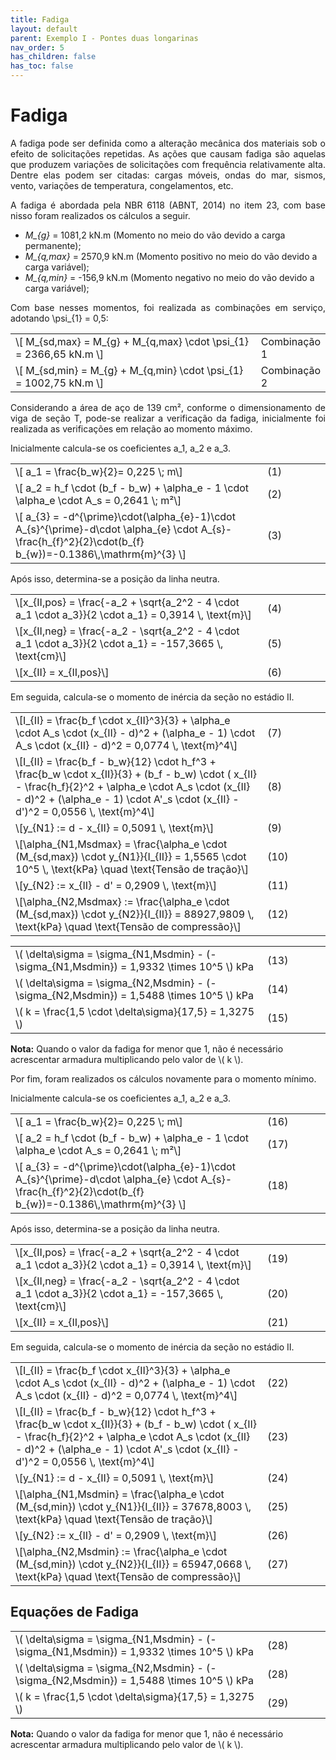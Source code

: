 ```yaml
---
title: Fadiga
layout: default
parent: Exemplo I - Pontes duas longarinas
nav_order: 5
has_children: false
has_toc: false
---
```


<!--Don't delete this script-->
<script src = "https://polyfill.io/v3/polyfill.min.js?features=es6"></script>
<script id = "MathJax-script" async src="https://cdn.jsdelivr.net/npm/mathjax@3/es5/tex-mml-chtml.js"></script>
<!--Don't delete this script-->

<h1>Fadiga</h1>

<p align = "justify">
A fadiga pode ser definida como a alteração mecânica dos materiais sob o efeito de solicitações repetidas. As ações que causam fadiga são aquelas que produzem variações de solicitações com frequência relativamente alta. Dentre elas podem ser citadas: cargas móveis, ondas do mar, sismos, vento, variações de temperatura, congelamentos, etc. 
</p>

<p align = "justify">
A fadiga é abordada pela NBR 6118 (ABNT, 2014) no item 23, com base nisso foram realizados os cálculos a seguir.
</p>

<ul>
  <li><i>M_{g}</sub></i> = 1081,2 kN.m (Momento no meio do vão devido a carga permanente);</li>
  <li><i>M_{q,max}</sub></i> = 2570,9 kN.m (Momento positivo no meio do vão devido a carga variável);</li>
  <li><i>M_{q,min}</sub></i> = -156,9 kN.m (Momento negativo no meio do vão devido a carga variável);</li>
</ul>

<p align = "justify">
Com base nesses momentos, foi realizada as combinações em serviço, adotando \psi_{1} = 0,5:
</p>

<table style = "width:100%">
    <tr>
        <td style="width: 80%;">\[ M_{sd,max} = M_{g} + M_{q,max} \cdot \psi_{1} = 2366,65 kN.m \]</td>
        <td style="width: 20%;">Combinação 1</td>  
    </tr>
    <tr>
        <td style="width: 80%;">\[ M_{sd,min} = M_{g} + M_{q,min} \cdot \psi_{1} = 1002,75 kN.m \]</td>
        <td style="width: 20%;">Combinação 2</td>        
    </tr>
</table>

<p align = "justify">
Considerando a área de aço de 139 cm², conforme o dimensionamento de viga de seção T, pode-se realizar a verificação da fadiga, inicialmente foi realizada as verificações em relação ao momento máximo.
</p>

<p align = "justify">
Inicialmente calcula-se os coeficientes a_1, a_2 e a_3.
</p>

<table style = "width:100%">
    <tr>
        <td style="width: 80%;">\[ a_1 =  \frac{b_w}{2}= 0,225 \; m\]</td>
        <td style="width: 20%;">(1)</font></td>
    </tr>
    <tr>
        <td style="width: 80%;">\[ a_2 = h_f \cdot (b_f - b_w) + \alpha_e - 1 \cdot \alpha_e \cdot A_s = 0,2641 \; m²\]</td> 
        <td style="width: 20%;">(2)</font></td>
    </tr>
    <tr>
        <td style="width: 80%;">\[ a_{3} = -d^{\prime}\cdot(\alpha_{e}-1)\cdot A_{s}^{\prime}-d\cdot \alpha_{e} \cdot A_{s}-\frac{h_{f}^2}{2}\cdot(b_{f} b_{w})=-0.1386\,\mathrm{m}^{3} \]</td>
        <td style="width: 20%;">(3)</font></td>
    </tr>
</table>

<p align = "justify">
Após isso, determina-se a posição da linha neutra.
</p>

<body>
    <table>
        <tr>
            <td style="width: 80%;">\[x_{II,pos} = \frac{-a_2 + \sqrt{a_2^2 - 4 \cdot a_1 \cdot a_3}}{2 \cdot a_1} = 0,3914 \, \text{m}\]</td>
            <td style="width: 20%;">(4)</font></td>
        </tr>
        <tr>
            <td style="width: 80%;">\[x_{II,neg} = \frac{-a_2 - \sqrt{a_2^2 - 4 \cdot a_1 \cdot a_3}}{2 \cdot a_1} = -157,3665 \, \text{cm}\]</td>
            <td style="width: 20%;">(5)</font></td>
        </tr>
        <tr>
            <td style="width: 80%;">\[x_{II} = x_{II,pos}\]</td>
            <td style="width: 20%;">(6)</font></td>
        </tr>
    </table>
</body>

<p align = "justify">
Em seguida, calcula-se o momento de inércia da seção no estádio II.
</p>

<body>
    <table>
        <tr>
            <td style="width: 80%;">\[I_{II} = \frac{b_f \cdot x_{II}^3}{3} + \alpha_e \cdot A_s \cdot (x_{II} - d)^2 + (\alpha_e - 1) \cdot A_s \cdot (x_{II} - d)^2 = 0,0774 \, \text{m}^4\]</td>
            <td style="width: 20%;">(7)</font></td>
        </tr>
        <tr>
            <td style="width: 80%;">\[I_{II} =  \frac{b_f - b_w}{12} \cdot h_f^3 + \frac{b_w \cdot x_{II}}{3} + (b_f - b_w) \cdot ( x_{II} - \frac{h_f}{2}^2 + \alpha_e \cdot A_s \cdot (x_{II} - d)^2 + (\alpha_e - 1) \cdot A'_s \cdot (x_{II} - d')^2 = 0,0556 \, \text{m}^4\]</td>
            <td style="width: 20%;">(8)</font></td>
        </tr>
        <tr>
            <td style="width: 80%;">\[y_{N1} := d - x_{II} = 0,5091 \, \text{m}\]</td>
            <td style="width: 20%;">(9)</font></td>
        </tr>
        <tr>
            <td style="width: 80%;">\[\alpha_{N1,Msdmax} = \frac{\alpha_e \cdot (M_{sd,max}) \cdot y_{N1}}{I_{II}} = 1,5565 \cdot 10^5 \, \text{kPa} \quad \text{Tensão de tração}\]</td>
            <td style="width: 20%;">(10)</font></td>
        </tr>
        <tr>
            <td style="width: 80%;">\[y_{N2} := x_{II} - d' = 0,2909 \, \text{m}\]</td>
            <td style="width: 20%;">(11)</font></td>
        </tr>
        <tr>
            <td style="width: 80%;">\[\alpha_{N2,Msdmax} := \frac{\alpha_e \cdot (M_{sd,max}) \cdot y_{N2}}{I_{II}} = 88927,9809 \, \text{kPa} \quad \text{Tensão de compressão}\]</td>
            <td style="width: 20%;">(12)</font></td>
        </tr>
    </table>
</body>

<body>
    <table>
        <tr>
            <td>\( \delta\sigma = \sigma_{N1,Msdmin} - (-\sigma_{N1,Msdmin}) = 1,9332 \times 10^5 \) kPa</td>
            <td style="width: 20%;">(13)</font></td>
        </tr>
        <tr>
            <td>\( \delta\sigma = \sigma_{N2,Msdmin} - (-\sigma_{N2,Msdmin}) = 1,5488 \times 10^5 \) kPa</td>
            <td style="width: 20%;">(14)</font></td>
        </tr>
        <tr>
            <td>\( k = \frac{1,5 \cdot \delta\sigma}{17,5} = 1,3275 \)</td>
            <td style="width: 20%;">(15)</font></td>
        </tr>
    </table>
    <p><strong>Nota:</strong> Quando o valor da fadiga for menor que 1, não é necessário acrescentar armadura multiplicando pelo valor de \( k \).</p>
</body>

<p align = "justify">
Por fim, foram realizados os cálculos novamente para o momento mínimo.
</p>

<p align = "justify">
Inicialmente calcula-se os coeficientes a_1, a_2 e a_3.
</p>

<table style = "width:100%">
    <tr>
        <td style="width: 80%;">\[ a_1 =  \frac{b_w}{2}= 0,225 \; m\]</td>
        <td style="width: 20%;">(16)</font></td>
    </tr>
    <tr>
        <td style="width: 80%;">\[ a_2 = h_f \cdot (b_f - b_w) + \alpha_e - 1 \cdot \alpha_e \cdot A_s = 0,2641 \; m²\]</td> 
        <td style="width: 20%;">(17)</font></td>
    </tr>
    <tr>
        <td style="width: 80%;">\[ a_{3} = -d^{\prime}\cdot(\alpha_{e}-1)\cdot A_{s}^{\prime}-d\cdot \alpha_{e} \cdot A_{s}-\frac{h_{f}^2}{2}\cdot(b_{f} b_{w})=-0.1386\,\mathrm{m}^{3} \]</td>
        <td style="width: 20%;">(18)</font></td>
    </tr>
</table>

<p align = "justify">
Após isso, determina-se a posição da linha neutra.
</p>

<body>
    <table>
        <tr>
            <td style="width: 80%;">\[x_{II,pos} = \frac{-a_2 + \sqrt{a_2^2 - 4 \cdot a_1 \cdot a_3}}{2 \cdot a_1} = 0,3914 \, \text{m}\]</td>
            <td style="width: 20%;">(19)</font></td>
        </tr>
        <tr>
            <td style="width: 80%;">\[x_{II,neg} = \frac{-a_2 - \sqrt{a_2^2 - 4 \cdot a_1 \cdot a_3}}{2 \cdot a_1} = -157,3665 \, \text{cm}\]</td>
            <td style="width: 20%;">(20)</font></td>
        </tr>
        <tr>
            <td style="width: 80%;">\[x_{II} = x_{II,pos}\]</td>
            <td style="width: 20%;">(21)</font></td>
        </tr>
    </table>
</body>

<p align = "justify">
Em seguida, calcula-se o momento de inércia da seção no estádio II.
</p>

<body>
    <table>
        <tr>
            <td style="width: 80%;">\[I_{II} = \frac{b_f \cdot x_{II}^3}{3} + \alpha_e \cdot A_s \cdot (x_{II} - d)^2 + (\alpha_e - 1) \cdot A_s \cdot (x_{II} - d)^2 = 0,0774 \, \text{m}^4\]</td>
            <td style="width: 20%;">(22)</font></td>
        </tr>
        <tr>
            <td style="width: 80%;">\[I_{II} =  \frac{b_f - b_w}{12} \cdot h_f^3 + \frac{b_w \cdot x_{II}}{3} + (b_f - b_w) \cdot ( x_{II} - \frac{h_f}{2}^2 + \alpha_e \cdot A_s \cdot (x_{II} - d)^2 + (\alpha_e - 1) \cdot A'_s \cdot (x_{II} - d')^2 = 0,0556 \, \text{m}^4\]</td>
            <td style="width: 20%;">(23)</font></td>
        </tr>
        <tr>
            <td style="width: 80%;">\[y_{N1} := d - x_{II} = 0,5091 \, \text{m}\]</td>
            <td style="width: 20%;">(24)</font></td>
        </tr>
        <tr>
            <td style="width: 80%;">\[\alpha_{N1,Msdmin} = \frac{\alpha_e \cdot (M_{sd,min}) \cdot y_{N1}}{I_{II}} = 37678,8003 \, \text{kPa} \quad \text{Tensão de tração}\]</td>
            <td style="width: 20%;">(25)</font></td>
        </tr>
        <tr>
            <td style="width: 80%;">\[y_{N2} := x_{II} - d' = 0,2909 \, \text{m}\]</td>
            <td style="width: 20%;">(26)</font></td>
        </tr>
        <tr>
            <td style="width: 80%;">\[\alpha_{N2,Msdmin} := \frac{\alpha_e \cdot (M_{sd,min}) \cdot y_{N2}}{I_{II}} = 65947,0668 \, \text{kPa} \quad \text{Tensão de compressão}\]</td>
            <td style="width: 20%;">(27)</font></td>
        </tr>
    </table>
</body>

<body>
    <h2>Equações de Fadiga</h2>
    <table>
        <tr>
            <td>\( \delta\sigma = \sigma_{N1,Msdmin} - (-\sigma_{N1,Msdmin}) = 1,9332 \times 10^5 \) kPa</td>
            <td style="width: 20%;">(28)</font></td>
        </tr>
        <tr>
            <td>\( \delta\sigma = \sigma_{N2,Msdmin} - (-\sigma_{N2,Msdmin}) = 1,5488 \times 10^5 \) kPa</td>
            <td style="width: 20%;">(28)</font></td>
        </tr>
        <tr>
            <td>\( k = \frac{1,5 \cdot \delta\sigma}{17,5} = 1,3275 \)</td>
            <td style="width: 20%;">(29)</font></td>
        </tr>
    </table>
    <p><strong>Nota:</strong> Quando o valor da fadiga for menor que 1, não é necessário acrescentar armadura multiplicando pelo valor de \( k \).</p>
</body>
